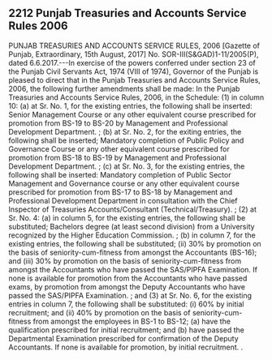 ## 2212 Punjab Treasuries and Accounts Service Rules 2006
PUNJAB TREASURIES AND ACCOUNTS SERVICE RULES, 2006
[Gazette of Punjab, Extraordinary, 15th August, 2017]
No. SOR-III(S&GAD)1-11/2005(P), dated 6.6.2017.---In exercise of the powers conferred under section 23 of the Punjab Civil Servants Act, 1974 (VIII of 1974), Governor of the Punjab is pleased to direct that in the Punjab Treasuries and Accounts Service Rules, 2006, the following further amendments shall be made:
In the Punjab Treasuries and Accounts Service Rules, 2006, in the Schedule:
(1) in column 10:
(a) at Sr. No. 1, for the existing entries, the following shall be inserted:
Senior Management Course or any other equivalent course prescribed for promotion from BS-19 to BS-20 by Management and Professional Development Department. ;
(b) at Sr. No. 2, for the exiting entries, the following shall be inserted;
Mandatory completion of Public Policy and Governance Course or any other equivalent course prescribed for promotion from BS-18 to BS-19 by Management and Professional Development Department. ;
(c) at Sr. No. 3, for the existing entries, the following shall be inserted:
Mandatory completion of Public Sector Management and Governance course or any other equivalent course prescribed for promotion from BS-17 to BS-18 by Management and Professional Development Department in consultation with the Chief Inspector of Treasuries Accounts/Consultant (Technical/Treasury). ;
(2) at Sr. No. 4:
(a) in column 5, for the existing entries, the following shall be substituted;
Bachelors degree (at least second division) from a University recognized by the Higher Education Commission. ;
(b) in column 7, for the existing entries, the following shall be substituted;
(ii) 30% by promotion on the basis of seniority-cum-fitness from amongst the Accountants (BS-16); and
(iii) 30% by promotion on the basis of seniority-cum-fitness from amongst the Accountants who have passed the SAS/PIPFA Examination.
If none is available for promotion from the Accountants who have passed exams, by promotion from amongst the Deputy Accountants who have passed the SAS/PIPFA Examination. ; and
(3) at Sr. No. 6, for the existing entries in column 7, the following shall be substituted:
(i) 60% by initial recruitment; and
(ii) 40% by promotion on the basis of seniority-cum-fitness from amongst the employees in BS-1 to BS-12;
(a) have the qualification prescribed for initial recruitment; and
(b) have passed the Departmental Examination prescribed for confirmation of the Deputy Accountants.
If none is available for promotion, by initial recruitment. .

